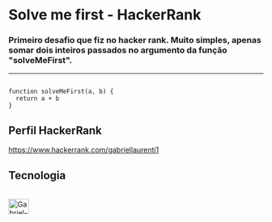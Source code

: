 # Solve me first - HackerRank

### Primeiro desafio que fiz no hacker rank. Muito simples, apenas somar dois inteiros passados no argumento da função "solveMeFirst".
<hr>

<code>
function solveMeFirst(a, b) {
  return a + b
}
</code>

## Perfil HackerRank
https://www.hackerrank.com/gabriellaurenti1

## Tecnologia

<div style="display: inline_block"><br>
  <img align="center" alt="Gabriel-HTML" height="30" width="40" src="https://cdn.jsdelivr.net/gh/devicons/devicon/icons/javascript/javascript-original.svg">
</div>


